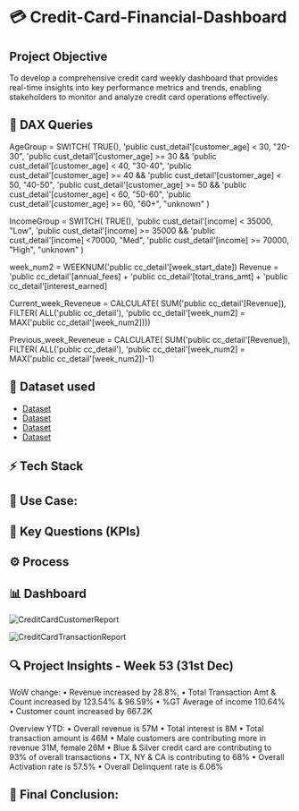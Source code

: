 
# 💳 Credit-Card-Financial-Dashboard

## Project Objective
To develop a comprehensive credit card weekly dashboard that provides real-time insights into key performance metrics and trends, enabling stakeholders to monitor and analyze credit card operations effectively.

## 🔹 DAX Queries
 AgeGroup = SWITCH(
 TRUE(),
 'public cust_detail'[customer_age] < 30, "20-30",
 'public cust_detail'[customer_age] >= 30 && 'public cust_detail'[customer_age] < 40, "30-40",
 'public cust_detail'[customer_age] >= 40 && 'public cust_detail'[customer_age] < 50, "40-50",
 'public cust_detail'[customer_age] >= 50 && 'public cust_detail'[customer_age] < 60, "50-60",
 'public cust_detail'[customer_age] >= 60, "60+",
 "unknown"
 )
 
 IncomeGroup = SWITCH(
 TRUE(),
 'public cust_detail'[income] < 35000, "Low",
 'public cust_detail'[income] >= 35000 && 'public cust_detail'[income] <70000, "Med",
 'public cust_detail'[income] >= 70000, "High",
 "unknown"
 )

 week_num2 = WEEKNUM('public cc_detail'[week_start_date])
 Revenue = 'public cc_detail'[annual_fees] + 'public cc_detail'[total_trans_amt] + 'public cc_detail'[interest_earned]
 
 Current_week_Reveneue = CALCULATE(
 SUM('public cc_detail'[Revenue]),
 FILTER(
 ALL('public cc_detail'),
 'public cc_detail'[week_num2] = MAX('public cc_detail'[week_num2]))) 
 
 Previous_week_Reveneue = CALCULATE(
 SUM('public cc_detail'[Revenue]),
 FILTER(
 ALL('public cc_detail'),
 'public cc_detail'[week_num2] = MAX('public cc_detail'[week_num2])-1)

## 📂 Dataset used
- <a href="https://github.com/WajihaKashafAli/Credit-Card-Financial-Dashboard/blob/main/credit_card.csv">Dataset</a>
- <a href="https://github.com/WajihaKashafAli/Credit-Card-Financial-Dashboard/blob/main/customer.csv">Dataset</a>
- <a href="https://github.com/WajihaKashafAli/Credit-Card-Financial-Dashboard/blob/main/cust_add.csv">Dataset</a>
- <a href="https://github.com/WajihaKashafAli/Credit-Card-Financial-Dashboard/blob/main/cc_add.csv">Dataset</a>


## ⚡ Tech Stack

## 🚀 Use Case:

## 🧠 Key Questions (KPIs)


## ⚙️ Process


## 📊 Dashboard
![CreditCardCustomerReport](https://github.com/user-attachments/assets/2ea321e3-91fa-4d9c-9eb6-0384de763cd9)

![CreditCardTransactionReport](https://github.com/user-attachments/assets/1f70fdf8-c838-4395-abb9-a51998add98e)


## 🔍 Project Insights - Week 53 (31st Dec)
WoW change:
• Revenue increased by 28.8%, 
• Total Transaction Amt & Count increased by 123.54% & 96.59%
• %GT Average of income 110.64%
• Customer count increased by 667.2K

Overview YTD:
• Overall revenue is 57M 
• Total interest is 8M
• Total transaction amount is 46M
• Male customers are contributing more in revenue 31M, female 26M
• Blue & Silver credit card are contributing to 93% of overall transactions
• TX, NY & CA is contributing to 68%
• Overall Activation rate is 57.5%
• Overall Delinquent rate is 6.06%



## 🏁 Final Conclusion:

